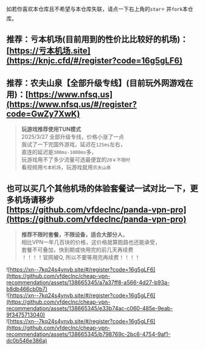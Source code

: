 如若你喜欢本仓库且不希望与本仓库失联，请点一下右上角的`star`⭐ 并`fork`本仓库。

## 推荐：亏本机场(目前用到的性价比比较好的机场)：[https://亏本机场.site](https://knjc.cfd/#/register?code=16g5gLF6)
## 推荐：农夫山泉【全部升级专线】(目前玩外网游戏在用)：[https://www.nfsq.us](https://www.nfsq.us/#/register?code=GwZy7XwK) 
> **玩游戏推荐使用TUN模式**  
> 2025/3/27 全部升级专线，价格小涨了一点<br>我试了一下完国外游戏，延迟在`125ms`左右，<br>直连的延迟是`300ms-1000ms`多，<br>玩游戏用不了多少流量可选最便宜的`20￥不限时`<br>看视频用`亏本机场`，玩游戏就用`农夫山泉`
## 也可以买几个其他机场的体验套餐试一试对比一下，更多机场请移步 [https://github.com/vfdeclnc/panda-vpn-pro](https://github.com/vfdeclnc/panda-vpn-pro)

> **推荐不限时套餐，不限设备，适合大部分人**，  
> 相比VPN一年几百块的价格，这价格就算跑路也还能承受，  
> 套餐不可叠加，快到期或快用完的前几天再续费  
> ！！！！官网被Q, 所以不要等用完再续费！！！！

![https://xn--7kq24s4ynvb.site/#/register?code=16g5gLF6](https://github.com/vfdeclnc/cheap-vpn-recommendation/assets/138665345/a7a37ff8-a566-4d27-b93a-b8db466cb0b7)  
![https://xn--7kq24s4ynvb.site/#/register?code=16g5gLF6](https://github.com/vfdeclnc/cheap-vpn-recommendation/assets/138665345/e33b74ac-c060-485e-9eab-9f3475713040)  
![https://xn--7kq24s4ynvb.site/#/register?code=16g5gLF6](https://github.com/vfdeclnc/cheap-vpn-recommendation/assets/138665345/b798769c-2bc6-4754-9af1-dc0b546e386a)  

